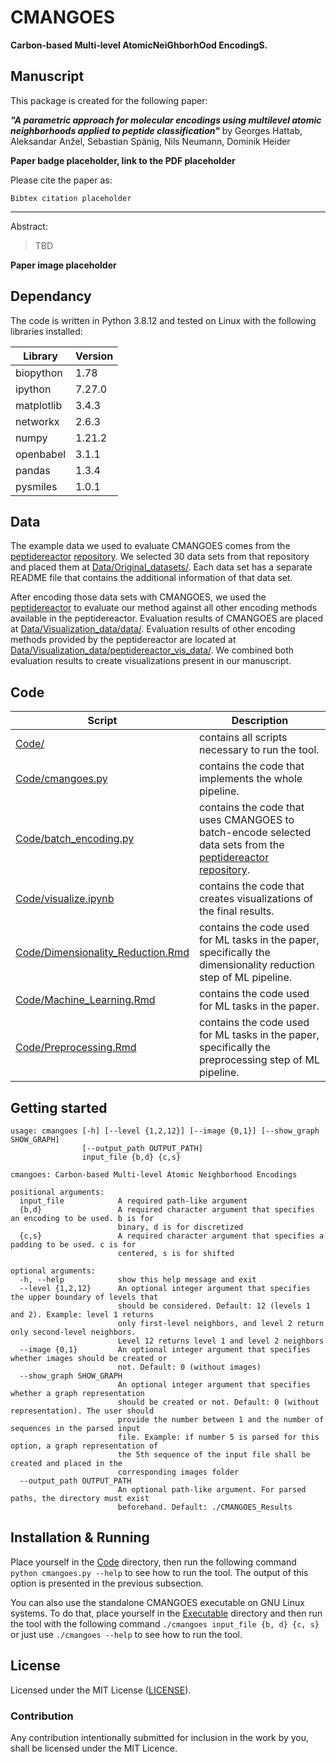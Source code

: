 # CMANGOES

**Carbon-based Multi-level AtomicNeiGhborhOod EncodingS.**


## Manuscript

This package is created for the following paper:

***"A parametric approach for molecular encodings using multilevel atomic neighborhoods applied to peptide classification"*** by Georges Hattab, Aleksandar Anžel, Sebastian Spänig, Nils Neumann, Dominik Heider

**Paper badge placeholder, link to the PDF placeholder**

Please cite the paper as:
```
Bibtex citation placeholder
```

---
Abstract:

> TBD

**Paper image placeholder**

## Dependancy

The code is written in Python 3.8.12 and tested on Linux with the following libraries installed:

|Library|Version|
|---|---|
|biopython|1.78|
|ipython|7.27.0|
|matplotlib|3.4.3|
|networkx|2.6.3|
|numpy|1.21.2|
|openbabel|3.1.1|
|pandas|1.3.4|
|pysmiles|1.0.1|



## Data
The example data we used to evaluate CMANGOES comes from the [peptidereactor](https://doi.org/10.1093/nargab/lqab039) [repository](https://github.com/spaenigs/peptidereactor/tree/master/data). We selected 30 data sets from that repository and placed them at [Data/Original_datasets/](Data/Original_datasets/). Each data set has a separate README file that contains the additional information of that data set.

After encoding those data sets with CMANGOES, we used the [peptidereactor](https://doi.org/10.1093/nargab/lqab039) to evaluate our method against all other encoding methods available in the peptidereactor. Evaluation results of CMANGOES are placed at [Data/Visualization_data/data/](Data/Visualization_data/data/). Evaluation results of other encoding methods provided by the peptidereactor are located at [Data/Visualization_data/peptidereactor_vis_data/](Data/Visualization_data/peptidereactor_vis_data/). We combined both evaluation results to create visualizations present in our manuscript.



## Code
|Script|Description|
|---|---|
|[Code/](./Code/)|contains all scripts necessary to run the tool.
|[Code/cmangoes.py](./Code/cmangoes.py)|contains the code that implements the whole pipeline.
|[Code/batch_encoding.py](./Code/batch_encoding.py)|contains the code that uses CMANGOES to batch-encode selected data sets from the [peptidereactor](https://doi.org/10.1093/nargab/lqab039) [repository](https://github.com/spaenigs/peptidereactor/tree/master/data).
|[Code/visualize.ipynb](./Code/visualize.ipynb)|contains the code that creates visualizations of the final results.
|[Code/Dimensionality_Reduction.Rmd](./Code/Dimensionality_Reduction.Rmd)|contains the code used for ML tasks in the paper, specifically the dimensionality reduction step of ML pipeline.
|[Code/Machine_Learning.Rmd](./Code/Machine_Learning.Rmd)|contains the code used for ML tasks in the paper.
|[Code/Preprocessing.Rmd](./Code/Preprocessing.Rmd)|contains the code used for ML tasks in the paper, specifically the preprocessing step of ML pipeline.

## Getting started
```
usage: cmangoes [-h] [--level {1,2,12}] [--image {0,1}] [--show_graph SHOW_GRAPH]
                [--output_path OUTPUT_PATH]
                input_file {b,d} {c,s}

cmangoes: Carbon-based Multi-level Atomic Neighborhood Encodings

positional arguments:
  input_file            A required path-like argument
  {b,d}                 A required character argument that specifies an encoding to be used. b is for
                        binary, d is for discretized
  {c,s}                 A required character argument that specifies a padding to be used. c is for
                        centered, s is for shifted

optional arguments:
  -h, --help            show this help message and exit
  --level {1,2,12}      An optional integer argument that specifies the upper boundary of levels that
                        should be considered. Default: 12 (levels 1 and 2). Example: level 1 returns
                        only first-level neighbors, and level 2 return only second-level neighbors.
                        Level 12 returns level 1 and level 2 neighbors
  --image {0,1}         An optional integer argument that specifies whether images should be created or
                        not. Default: 0 (without images)
  --show_graph SHOW_GRAPH
                        An optional integer argument that specifies whether a graph representation
                        should be created or not. Default: 0 (without representation). The user should
                        provide the number between 1 and the number of sequences in the parsed input
                        file. Example: if number 5 is parsed for this option, a graph representation of
                        the 5th sequence of the input file shall be created and placed in the
                        corresponding images folder
  --output_path OUTPUT_PATH
                        An optional path-like argument. For parsed paths, the directory must exist
                        beforehand. Default: ./CMANGOES_Results
```

## Installation & Running
Place yourself in the [Code](./Code) directory, then run the following command `python cmangoes.py --help` to see how to run the tool. The output of this option is presented in the previous subsection.

You can also use the standalone CMANGOES executable on GNU Linux systems. To do that, place yourself in the [Executable](./Executable) directory and then run the tool with the following command `./cmangoes input_file {b, d} {c, s}` or just use `./cmangoes --help` to see how to run the tool.

## License

Licensed under the MIT License ([LICENSE](./LICENSE)).

### Contribution

Any contribution intentionally submitted for inclusion in the work by you, shall be licensed under the MIT Licence.
